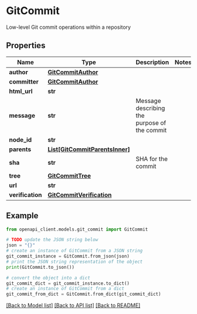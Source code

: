 # GitCommit

Low-level Git commit operations within a repository

## Properties

Name | Type | Description | Notes
------------ | ------------- | ------------- | -------------
**author** | [**GitCommitAuthor**](GitCommitAuthor.md) |  | 
**committer** | [**GitCommitAuthor**](GitCommitAuthor.md) |  | 
**html_url** | **str** |  | 
**message** | **str** | Message describing the purpose of the commit | 
**node_id** | **str** |  | 
**parents** | [**List[GitCommitParentsInner]**](GitCommitParentsInner.md) |  | 
**sha** | **str** | SHA for the commit | 
**tree** | [**GitCommitTree**](GitCommitTree.md) |  | 
**url** | **str** |  | 
**verification** | [**GitCommitVerification**](GitCommitVerification.md) |  | 

## Example

```python
from openapi_client.models.git_commit import GitCommit

# TODO update the JSON string below
json = "{}"
# create an instance of GitCommit from a JSON string
git_commit_instance = GitCommit.from_json(json)
# print the JSON string representation of the object
print(GitCommit.to_json())

# convert the object into a dict
git_commit_dict = git_commit_instance.to_dict()
# create an instance of GitCommit from a dict
git_commit_from_dict = GitCommit.from_dict(git_commit_dict)
```
[[Back to Model list]](../README.md#documentation-for-models) [[Back to API list]](../README.md#documentation-for-api-endpoints) [[Back to README]](../README.md)



